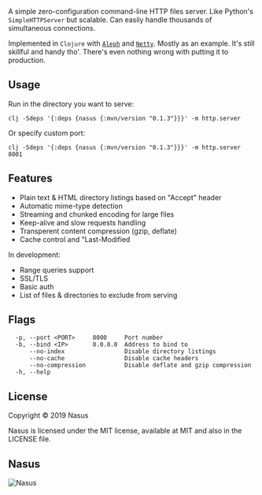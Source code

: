 A simple zero-configuration command-line HTTP files server. Like Python's `SimpleHTTPServer` but scalable. Сan easily handle thousands of simultaneous connections.

Implemented in `Clojure` with [`Aleph`](https://github.com/ztellman/aleph) and [`Netty`](https://github.com/netty/netty). Mostly as an example. It's still skillful and handy tho'. There's even nothing wrong with putting it to production.

## Usage

Run in the directory you want to serve:

```shell
clj -Sdeps '{:deps {nasus {:mvn/version "0.1.3"}}}' -m http.server
```

Or specify custom port:

```shell
clj -Sdeps '{:deps {nasus {:mvn/version "0.1.3"}}}' -m http.server 8001
```

## Features

* Plain text & HTML directory listings based on "Accept" header
* Automatic mime-type detection
* Streaming and chunked encoding for large files
* Keep-alive and slow requests handling
* Transperent content compression (gzip, deflate)
* Cache control and "Last-Modified

In development:

* Range queries support
* SSL/TLS
* Basic auth
* List of files & directories to exclude from serving

## Flags

```
  -p, --port <PORT>     8000     Port number
  -b, --bind <IP>       0.0.0.0  Address to bind to
      --no-index                 Disable directory listings
      --no-cache                 Disable cache headers
      --no-compression           Disable deflate and gzip compression
  -h, --help
```

## License

Copyright © 2019 Nasus

Nasus is licensed under the MIT license, available at MIT and also in the LICENSE file.

## Nasus

![Nasus](https://github.com/kachayev/nasus/blob/master/docs/logo/nasus.jpg)
